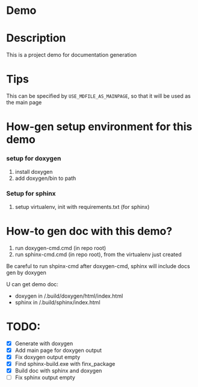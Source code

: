 # Demo

# Description

This is a project demo for documentation generation

# Tips

This can be specified by `USE_MDFILE_AS_MAINPAGE`, so that it will be used as the main page

# How-gen setup environment for this demo
### setup for doxygen
1. install doxygen
2. add doxygen/bin to path

### Setup for sphinx
1. setup virtualenv, init with requirements.txt (for sphinx)

# How-to gen doc with this demo?
1. run doxygen-cmd.cmd (in repo root)
2. run sphinx-cmd.cmd (in repo root), from the virtualenv just created

Be careful to run shpinx-cmd after doxygen-cmd, sphinx will include docs gen by doxygen

U can get demo doc:
- doxygen in <root>/.build/doxygen/html/index.html
- sphinx in <root>/.build/sphinx/index.html

# TODO:
- [x] Generate with doxygen
- [x] Add main page for doxygen output
- [x] Fix doxygen output empty
- [x] Find sphinx-build.exe with finx_package
- [x] Build doc with sphinx and doxygen
- [ ] Fix sphinx output empty
